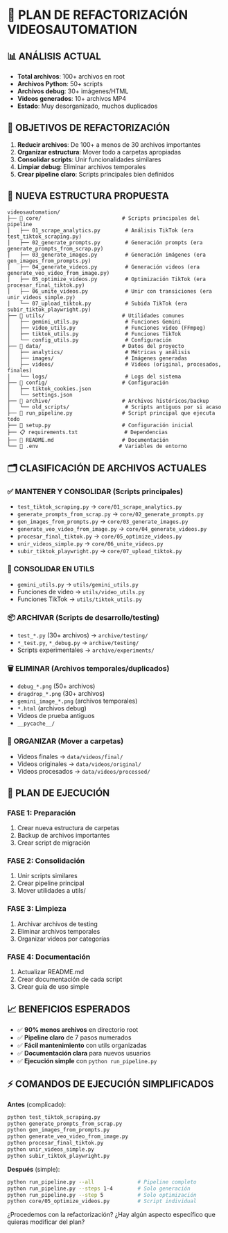 # 🧹 PLAN DE REFACTORIZACIÓN VIDEOSAUTOMATION

## 📊 ANÁLISIS ACTUAL
- **Total archivos**: 100+ archivos en root
- **Archivos Python**: 50+ scripts
- **Archivos debug**: 30+ imágenes/HTML
- **Videos generados**: 10+ archivos MP4
- **Estado**: Muy desorganizado, muchos duplicados

## 🎯 OBJETIVOS DE REFACTORIZACIÓN
1. **Reducir archivos**: De 100+ a menos de 30 archivos importantes
2. **Organizar estructura**: Mover todo a carpetas apropiadas
3. **Consolidar scripts**: Unir funcionalidades similares
4. **Limpiar debug**: Eliminar archivos temporales
5. **Crear pipeline claro**: Scripts principales bien definidos

## 📁 NUEVA ESTRUCTURA PROPUESTA

```
videosautomation/
├── 📁 core/                          # Scripts principales del pipeline
│   ├── 01_scrape_analytics.py        # Análisis TikTok (era test_tiktok_scraping.py)
│   ├── 02_generate_prompts.py        # Generación prompts (era generate_prompts_from_scrap.py)
│   ├── 03_generate_images.py         # Generación imágenes (era gen_images_from_prompts.py)
│   ├── 04_generate_videos.py         # Generación videos (era generate_veo_video_from_image.py)
│   ├── 05_optimize_videos.py         # Optimización TikTok (era procesar_final_tiktok.py)
│   ├── 06_unite_videos.py            # Unir con transiciones (era unir_videos_simple.py)
│   └── 07_upload_tiktok.py           # Subida TikTok (era subir_tiktok_playwright.py)
├── 📁 utils/                         # Utilidades comunes
│   ├── gemini_utils.py               # Funciones Gemini
│   ├── video_utils.py                # Funciones video (FFmpeg)
│   ├── tiktok_utils.py               # Funciones TikTok
│   └── config_utils.py               # Configuración
├── 📁 data/                          # Datos del proyecto
│   ├── analytics/                    # Métricas y análisis
│   ├── images/                       # Imágenes generadas
│   ├── videos/                       # Videos (original, procesados, finales)
│   └── logs/                         # Logs del sistema
├── 📁 config/                        # Configuración
│   ├── tiktok_cookies.json
│   └── settings.json
├── 📁 archive/                       # Archivos históricos/backup
│   └── old_scripts/                  # Scripts antiguos por si acaso
├── 📱 run_pipeline.py                # Script principal que ejecuta todo
├── 🔧 setup.py                       # Configuración inicial
├── 📋 requirements.txt               # Dependencias
├── 📖 README.md                      # Documentación
└── 🔐 .env                          # Variables de entorno
```

## 🗂️ CLASIFICACIÓN DE ARCHIVOS ACTUALES

### ✅ **MANTENER Y CONSOLIDAR** (Scripts principales)
- `test_tiktok_scraping.py` → `core/01_scrape_analytics.py`
- `generate_prompts_from_scrap.py` → `core/02_generate_prompts.py` 
- `gen_images_from_prompts.py` → `core/03_generate_images.py`
- `generate_veo_video_from_image.py` → `core/04_generate_videos.py`
- `procesar_final_tiktok.py` → `core/05_optimize_videos.py`
- `unir_videos_simple.py` → `core/06_unite_videos.py`
- `subir_tiktok_playwright.py` → `core/07_upload_tiktok.py`

### 🔧 **CONSOLIDAR EN UTILS**
- `gemini_utils.py` → `utils/gemini_utils.py`
- Funciones de video → `utils/video_utils.py`
- Funciones TikTok → `utils/tiktok_utils.py`

### 📦 **ARCHIVAR** (Scripts de desarrollo/testing)
- `test_*.py` (30+ archivos) → `archive/testing/`
- `*_test.py`, `*_debug.py` → `archive/testing/`
- Scripts experimentales → `archive/experiments/`

### 🗑️ **ELIMINAR** (Archivos temporales/duplicados)
- `debug_*.png` (50+ archivos)
- `dragdrop_*.png` (30+ archivos)  
- `gemini_image_*.png` (archivos temporales)
- `*.html` (archivos debug)
- Videos de prueba antiguos
- `__pycache__/`

### 📁 **ORGANIZAR** (Mover a carpetas)
- Videos finales → `data/videos/final/`
- Videos originales → `data/videos/original/`
- Videos procesados → `data/videos/processed/`

## 🚀 PLAN DE EJECUCIÓN

### **FASE 1: Preparación**
1. Crear nueva estructura de carpetas
2. Backup de archivos importantes
3. Crear script de migración

### **FASE 2: Consolidación**
1. Unir scripts similares
2. Crear pipeline principal
3. Mover utilidades a utils/

### **FASE 3: Limpieza**
1. Archivar archivos de testing
2. Eliminar archivos temporales
3. Organizar videos por categorías

### **FASE 4: Documentación**
1. Actualizar README.md
2. Crear documentación de cada script
3. Crear guía de uso simple

## 📈 BENEFICIOS ESPERADOS
- ✅ **90% menos archivos** en directorio root
- ✅ **Pipeline claro** de 7 pasos numerados
- ✅ **Fácil mantenimiento** con utils organizadas
- ✅ **Documentación clara** para nuevos usuarios
- ✅ **Ejecución simple** con `python run_pipeline.py`

## ⚡ COMANDOS DE EJECUCIÓN SIMPLIFICADOS

**Antes** (complicado):
```bash
python test_tiktok_scraping.py
python generate_prompts_from_scrap.py  
python gen_images_from_prompts.py
python generate_veo_video_from_image.py
python procesar_final_tiktok.py
python unir_videos_simple.py
python subir_tiktok_playwright.py
```

**Después** (simple):
```bash
python run_pipeline.py --all              # Pipeline completo
python run_pipeline.py --steps 1-4        # Solo generación
python run_pipeline.py --step 5           # Solo optimización
python core/05_optimize_videos.py         # Script individual
```

¿Procedemos con la refactorización? ¿Hay algún aspecto específico que quieras modificar del plan?
